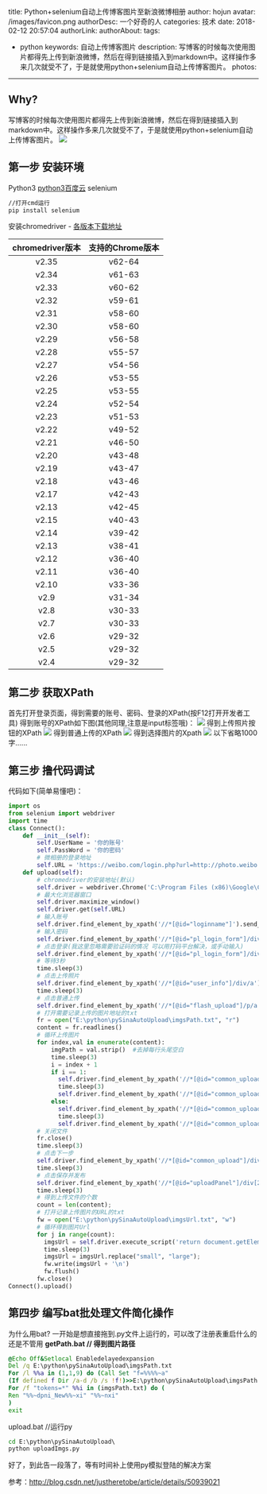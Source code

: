 title: Python+selenium自动上传博客图片至新浪微博相册
author: hojun
avatar: /images/favicon.png
authorDesc: 一个好奇的人
categories: 技术
date: 2018-02-12 20:57:04
authorLink:
authorAbout:
tags:
 - python
keywords: 自动上传博客图片
description: 写博客的时候每次使用图片都得先上传到新浪微博，然后在得到链接插入到markdown中。这样操作多来几次就受不了，于是就使用python+selenium自动上传博客图片。
photos:
---
## **Why?**
写博客的时候每次使用图片都得先上传到新浪微博，然后在得到链接插入到markdown中。这样操作多来几次就受不了，于是就使用python+selenium自动上传博客图片。
![](https://wx4.sinaimg.cn/large/006bYVyvgy1fodyhqpzlwg311y0lce81.gif)
## **第一步 安装环境**
Python3
[python3百度云](https://pan.baidu.com/s/1eSZYGT0)
selenium
```cmd
//打开cmd运行
pip install selenium
```
安装chromedriver - [各版本下载地址](http://chromedriver.storage.googleapis.com/index.html)

|chromedriver版本|支持的Chrome版本|
|:--:|:--:|
| v2.35 | v62-64 |
| v2.34 | v61-63 |
| v2.33 | v60-62 |
| v2.32 | v59-61 |
| v2.31 | v58-60 |
| v2.30 | v58-60 |
| v2.29 | v56-58 |
| v2.28 | v55-57 |
| v2.27 | v54-56 |
| v2.26 | v53-55 |
| v2.25 | v53-55 |
| v2.24 | v52-54 |
| v2.23 | v51-53 |
| v2.22 | v49-52 |
| v2.21 | v46-50 |
| v2.20 | v43-48 |
| v2.19 | v43-47 |
| v2.18 | v43-46 |
| v2.17 | v42-43 |
| v2.13 | v42-45 |
| v2.15 | v40-43 |
| v2.14 | v39-42 |
| v2.13 | v38-41 |
| v2.12 | v36-40 |
| v2.11 | v36-40 |
| v2.10 | v33-36 |
| v2.9 | v31-34 |
| v2.8 | v30-33 |
| v2.7 | v30-33 |
| v2.6 | v29-32 |
| v2.5 | v29-32 |
| v2.4 | v29-32 |


## **第二步 获取XPath**
首先打开登录页面，得到需要的账号、密码、登录的XPath(按F12打开开发者工具)
得到账号的XPath如下图(其他同理,注意是input标签哦)：
![](http://wx3.sinaimg.cn/large/006bYVyvgy1fojdfv7wkpj30zg0i947b.jpg)
得到上传照片按钮的XPath
![](http://wx2.sinaimg.cn/large/006bYVyvgy1fojdfrctosj30zk0fvtbf.jpg)
得到普通上传的XPath
![](http://wx3.sinaimg.cn/large/006bYVyvgy1fojdfniefuj30z00g3aby.jpg)
得到选择图片的Xpath
![](http://wx4.sinaimg.cn/large/006bYVyvgy1fojdfjtq1yj30z00gpwgu.jpg)
以下省略1000字......

## **第三步 撸代码调试**
代码如下(简单易懂吧)：
```python
import os
from selenium import webdriver
import time
class Connect():
    def __init__(self):
        self.UserName = '你的账号'
        self.PassWord = '你的密码'
        # 微相册的登录地址
        self.URL = 'https://weibo.com/login.php?url=http://photo.weibo.com/5673857615/albums'
    def upload(self):
        # chromedriver的安装地址(默认)
        self.driver = webdriver.Chrome('C:\Program Files (x86)\Google\Chrome\Application\chromedriver.exe')
        # 最大化浏览器窗口
        self.driver.maximize_window()
        self.driver.get(self.URL)
        # 输入账号
        self.driver.find_element_by_xpath('//*[@id="loginname"]').send_keys(self.UserName)
        # 输入密码
        self.driver.find_element_by_xpath('//*[@id="pl_login_form"]/div/div[3]/div[2]/div/input').send_keys(self.PassWord)
        # 点击登录(我这里忽略需要验证码的情况 可以用打码平台解决，或手动输入)
        self.driver.find_element_by_xpath('//*[@id="pl_login_form"]/div/div[3]/div[6]/a').click()
        # 等待3秒
        time.sleep(3)
        # 点击上传照片
        self.driver.find_element_by_xpath('//*[@id="user_info"]/div/a').click()
        time.sleep(3)
        # 点击普通上传
        self.driver.find_element_by_xpath('//*[@id="flash_upload"]/p/a').click()
        # 打开需要记录上传的图片地址的txt
        fr = open("E:\python\pySinaAutoUpload\imgsPath.txt", "r")
        content = fr.readlines() 
        # 循环上传图片
        for index,val in enumerate(content):
            imgPath = val.strip()  #去掉每行头尾空白  
            time.sleep(3)
            i = index + 1
            if i == 1:
              self.driver.find_element_by_xpath('//*[@id="common_upload"]/ul/li/form/input').send_keys(imgPath)
              time.sleep(3)
              self.driver.find_element_by_xpath('//*[@id="common_upload"]/ul/li/form/a').click()
            else:
              self.driver.find_element_by_xpath('//*[@id="common_upload"]/ul/li[' + str(i) + ']/form/input').send_keys(imgPath)
              time.sleep(3)
              self.driver.find_element_by_xpath('//*[@id="common_upload"]/ul/li[' + str(i) + ']/form/a').click()
        # 关闭文件
        fr.close()  
        time.sleep(3)
        # 点击下一步
        self.driver.find_element_by_xpath('//*[@id="common_upload"]/div/a').click()
        time.sleep(3)
        # 点击保存并发布
        self.driver.find_element_by_xpath('//*[@id="uploadPanel"]/div[2]/div[4]/a').click()
        time.sleep(3)
        # 得到上传文件的个数
        count = len(content);
        # 打开记录上传图片的URL的txt
        fw = open("E:\python\pySinaAutoUpload\imgsUrl.txt", "w")
        # 循环得到图片Url
        for j in range(count):
          imgsUrl = self.driver.execute_script('return document.getElementsByClassName("m_photoItem m_photoItem_a")[' + str(j) + '].getElementsByTagName("img")[0].src')
          time.sleep(3)
          imgsUrl = imgsUrl.replace("small", "large");
          fw.write(imgsUrl + '\n')
          fw.flush()
        fw.close()
Connect().upload()
```
## **第四步 编写bat批处理文件简化操作**
为什么用bat? 一开始是想直接拖到.py文件上运行的，可以改了注册表重启什么的还是不管用
**getPath.bat // 得到图片路径**
```bat
@Echo Off&Setlocal Enabledelayedexpansion
Del /q E:\python\pySinaAutoUpload\imgsPath.txt
For /l %%a in (1,1,9) do (Call Set "f=%%%%~a"
(If defined f Dir /a-d /b /s !f!)>>E:\python\pySinaAutoUpload\imgsPath.txt)
For /f "tokens=*" %%i in (imgsPath.txt) do (
Ren "%%~dpni_New%%~xi" "%%~nxi"
)
exit
```
upload.bat //运行py
```bat
cd E:\python\pySinaAutoUpload\
python uploadImgs.py
```

好了，到此告一段落了，等有时间补上使用py模拟登陆的解决方案

参考：http://blog.csdn.net/justheretobe/article/details/50939021